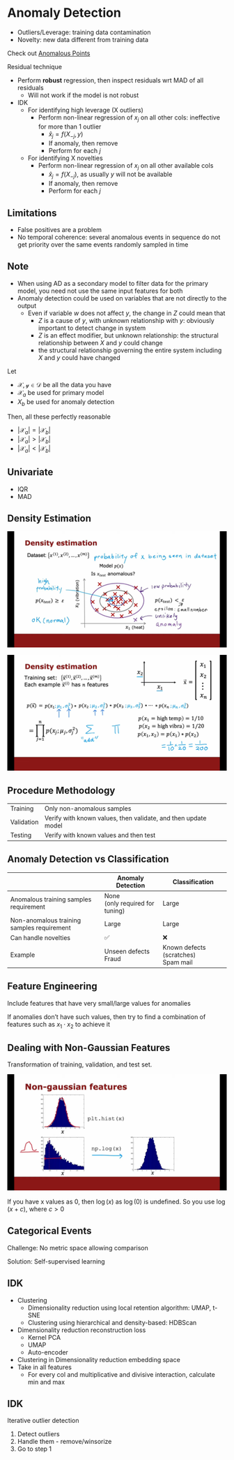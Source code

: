 # Anomaly Detection

- Outliers/Leverage: training data contamination
- Novelty: new data different from training data

Check out [Anomalous Points](../Data_Mining/03_Anomalous_Points.md)

Residual technique
- Perform **robust** regression, then inspect residuals wrt MAD of all residuals
	- Will not work if the model is not robust
- IDK
	- For identifying high leverage (X outliers)
		- Perform non-linear regression of $x_j$ on all other cols: ineffective for more than 1 outlier
			- $\hat x_j = f(X_{-j}, y)$
			- If anomaly, then remove
			- Perform for each $j$
	- For identifying X novelties
		- Perform non-linear regression of $x_j$ on all other available cols
			- $\hat x_j = f(X_{-j})$, as usually $y$ will not be available
			- If anomaly, then remove
			- Perform for each $j$

## Limitations

- False positives are a problem
- No temporal coherence: several anomalous events in sequence do not get priority over the same events randomly sampled in time

## Note

- When using AD as a secondary model to filter data for the primary model, you need not use the same input features for both
- Anomaly detection could be used on variables that are not directly to the output
	- Even if variable $w$ does not affect $y$, the change in $Z$ could mean that
		- $Z$ is a cause of $y$, with unknown relationship with $y$: obviously important to detect change in system
		- $Z$ is an effect modifier, but unknown relationship: the structural relationship between $X$ and $y$ could change
		- the structural relationship governing the entire system including $X$ and $y$ could have changed

Let

- $\mathcal{X}, \mathcal{y} \in \mathcal{D}$ be all the data you have
- $\mathcal{X}_a$ be used for primary model
- $X_b$ be used for anomaly detection

Then, all these perfectly reasonable
- $\vert \mathcal{X}_a \vert  = \vert \mathcal{X}_b \vert$
- $\vert \mathcal{X}_a \vert > \vert \mathcal{X}_b \vert$
- $\vert \mathcal{X}_a \vert < \vert \mathcal{X}_b \vert$

## Univariate

- IQR
- MAD

## Density Estimation

![image-20231103185150834](./assets/image-20231103185150834.png)

![image-20231104155930664](./assets/image-20231104155930664.png)

## Procedure Methodology

|            |                                                                |
| ---------- | -------------------------------------------------------------- |
| Training   | Only non-anomalous samples                                     |
| Validation | Verify with known values, then validate, and then update model |
| Testing    | Verify with known values and then test                         |

## Anomaly Detection vs Classification

|                                            | Anomaly Detection                    | Classification                           |
| ------------------------------------------ | ------------------------------------ | ---------------------------------------- |
| Anomalous training samples requirement     | None<br />(only required for tuning) | Large                                    |
| Non-anomalous training samples requirement | Large                                | Large                                    |
| Can handle novelties                       | ✅                                    | ❌                                        |
| Example                                    | Unseen defects<br />Fraud            | Known defects (scratches)<br />Spam mail |

## Feature Engineering

Include features that have very small/large values for anomalies

If anomalies don’t have such values, then try to find a combination of features such as $x_1 \cdot x_2$ to achieve it

## Dealing with Non-Gaussian Features

Transformation of training, validation, and test set.

![image-20231104164633793](./assets/image-20231104164633793.png)

If you have x values as 0, then $\log(x)$ as $\log(0)$ is undefined. So you use $\log(x+c)$, where $c>0$

## Categorical Events

Challenge: No metric space allowing comparison

Solution: Self-supervised learning

## IDK

- Clustering
	- Dimensionality reduction using local retention algorithm: UMAP, t-SNE
	- Clustering using hierarchical and density-based: HDBScan
- Dimensionality reduction reconstruction loss
	- Kernel PCA
	- UMAP
	- Auto-encoder
- Clustering in Dimensionality reduction embedding space
- Take in all features
	- For every col and multiplicative and divisive interaction, calculate min and max

## IDK

Iterative outlier detection
1. Detect outliers
2. Handle them - remove/winsorize
3. Go to step 1